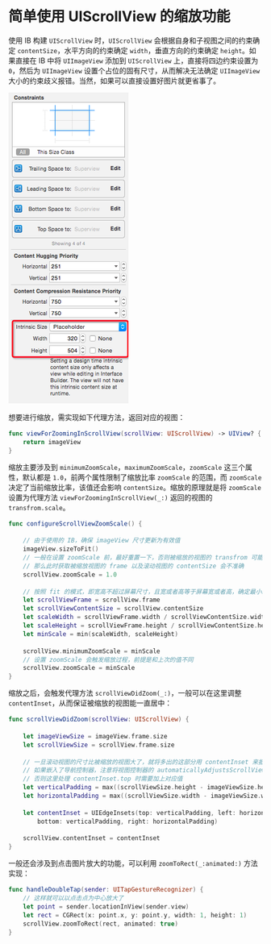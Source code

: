 # 简单使用 UIScrollView 的缩放功能

使用 IB 构建 `UIScrollView` 时，`UIScrollView` 会根据自身和子视图之间的约束确定 `contentSize`，水平方向的约束确定 `width`，垂直方向的约束确定 `height`。如果直接在 IB 中将 `UIImageView` 添加到 `UIScrollView` 上，直接将四边约束设置为 `0`，然后为 `UIImageView` 设置个占位的固有尺寸，从而解决无法确定 `UIImageView` 大小的约束歧义报错。当然，如果可以直接设置好图片就更省事了。

![](Screenshot/Placeholder.png)

想要进行缩放，需实现如下代理方法，返回对应的视图：

```swift
func viewForZoomingInScrollView(scrollView: UIScrollView) -> UIView? {
    return imageView
}
```

缩放主要涉及到 `minimumZoomScale`，`maximumZoomScale`，`zoomScale` 这三个属性，默认都是 `1.0`，前两个属性限制了缩放比率 `zoomScale` 的范围，而 `zoomScale` 决定了当前缩放比率，该值还会影响 `contentSize`。缩放的原理就是将 `zoomScale` 设置为代理方法 `viewForZoomingInScrollView(_:)` 返回的视图的 `transfrom.scale`。

```swift
func configureScrollViewZoomScale() {

    // 由于使用的 IB，确保 imageView 尺寸更新为有效值
    imageView.sizeToFit()
    // 一般在设置 zoomScale 前，最好重置一下，否则被缩放的视图的 transfrom 可能并非初始值，
    // 那么此时获取被缩放视图的 frame 以及滚动视图的 contentSize 会不准确
    scrollView.zoomScale = 1.0

    // 按照 fit 的模式，即宽高不超过屏幕尺寸，且宽或者高等于屏幕宽或者高，确定最小缩放比率
    let scrollViewFrame = scrollView.frame
    let scrollViewContentSize = scrollView.contentSize
    let scaleWidth = scrollViewFrame.width / scrollViewContentSize.width
    let scaleHeight = scrollViewFrame.height / scrollViewContentSize.height
    let minScale = min(scaleWidth, scaleHeight)

    scrollView.minimumZoomScale = minScale
    // 设置 zoomScale 会触发缩放过程，前提是和上次的值不同
    scrollView.zoomScale = minScale
}
```

缩放之后，会触发代理方法 `scrollViewDidZoom(_:)`，一般可以在这里调整 `contentInset`，从而保证被缩放的视图能一直居中：

```swift
func scrollViewDidZoom(scrollView: UIScrollView) {

    let imageViewSize = imageView.frame.size
    let scrollViewSize = scrollView.frame.size

    // 一旦滚动视图的尺寸比被缩放的视图大了，就将多出的这部分用 contentInset 来抵消掉，让视图一直能居中
    // 如果嵌入了导航控制器，注意将视图控制器的 automaticallyAdjustsScrollViewInsets 关闭，手动调整，
    // 否则这里处理 contentInset.top 时需要加上对应值
    let verticalPadding = max((scrollViewSize.height - imageViewSize.height) / 2, 0)
    let horizontalPadding = max((scrollViewSize.width - imageViewSize.width) / 2, 0)

    let contentInset = UIEdgeInsets(top: verticalPadding, left: horizontalPadding,
        bottom: verticalPadding, right: horizontalPadding)

    scrollView.contentInset = contentInset
}
```

一般还会涉及到点击图片放大的功能，可以利用 `zoomToRect(_:animated:)` 方法实现：

```swift
func handleDoubleTap(sender: UITapGestureRecognizer) {
    // 这样就可以以点击点为中心放大了
    let point = sender.locationInView(sender.view)
    let rect = CGRect(x: point.x, y: point.y, width: 1, height: 1)
    scrollView.zoomToRect(rect, animated: true)
}
```
